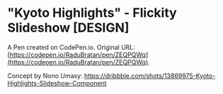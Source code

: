 # "Kyoto Highlights" - Flickity Slideshow [DESIGN]

A Pen created on CodePen.io. Original URL: [https://codepen.io/RaduBratan/pen/ZEQPQWq](https://codepen.io/RaduBratan/pen/ZEQPQWq).

Concept by Nono Umasy: https://dribbble.com/shots/13869975-Kyoto-Highlights-Slideshow-Component